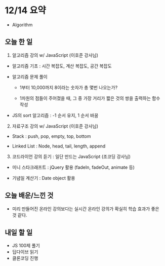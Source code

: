 # 12/14 요약
- Algorithm

## 오늘 한 일
1. 알고리즘 강의 w/ JavaScript (이호준 강사님)

- 알고리즘 기초 : 시간 복잡도, 계산 복잡도, 공간 복잡도

- 알고리즘 문제 풀이

  - 1부터 10,000까지 8이라는 숫자가 총 몇번 나오는가?

  - 1차원의 점들이 주어졌을 때, 그 중 가장 거리가 짧은 것의 쌍을 출력하는 함수 작성

- JS의 sort 알고리즘 : -1 순서 유지, 1 순서 바꿈

2. 자료구조 강의 w/ JavaScript (이호준 강사님)

- Stack : push, pop, empty, top, bottom

- Linked List : Node, head, tail, length, append

3. 코드라이언 강의 듣기 : 일단 만드는 JavaScript (조코딩 강사님)

- 미니 스타크래프트 : jQuery 활용 (fadeIn, fadeOut, animate 등)

- 기념일 계산기 : Date object 활용

## 오늘 배운/느낀 것
- 미리 만들어진 온라인 강의보다는 실시간 온라인 강의가 확실히 학습 효과가 좋은 것 같다.

## 내일 할 일
- JS 100제 풀기
- 딥다이브 읽기
- 클론코딩 진행